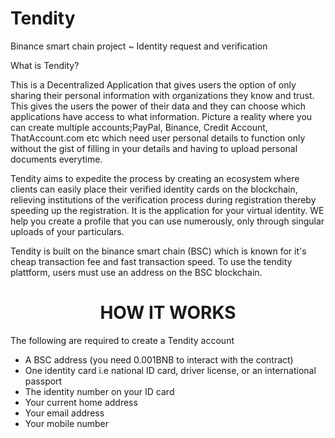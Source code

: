 # Tendity
Binance smart chain project ~ Identity request and verification

What is Tendity?

This is a Decentralized Application that gives users the option of only sharing their personal information with organizations they know and trust. This gives the users the power of their data and they can choose which applications have access to what information. Picture a reality where you can create multiple accounts;PayPal, Binance, Credit Account, ThatAccount.com etc which need user personal details to function only without the gist of filling in your details and having to upload personal documents everytime.

Tendity aims to expedite the process by creating an ecosystem where clients can easily place their verified identity cards on the blockchain, relieving institutions of the verification process during registration thereby speeding up the registration. It is the application for your virtual identity. WE help you create a profile that you can use numerously, only through singular uploads of your particulars.

Tendity is built on the binance smart chain (BSC) which is known for it's cheap transaction fee and fast transaction speed. To use the tendity plattform, users must use an address on the BSC blockchain.


<h1 align="center">HOW IT WORKS</h1>

<p> The following are required to create a Tendity account </p>
<ul>
<li>A BSC address (you need 0.001BNB to interact with the contract) </li>
<li>One identity card i.e national ID card, driver license, or an international passport</li>
<li>The identity number on your ID card</li>
<li>Your current home address</li>
<li>Your email address</li>
<li>Your mobile number</li>
<ul/>

